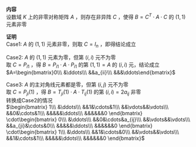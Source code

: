 **内容**  
设数域 $K$ 上的非零对称矩阵 $A$ ，则存在非异阵 $C$ ，使得 $B=C^T\cdot A\cdot C$ 的 $(1,1)$ 元素非零  
  
**证明**  
Case1:  $A$ 的 $(1,1)$ 元素非零，则取 $C=I_n$ ，即得结论成立  
  
Case2:  $A$ 的 $(1,1)$ 元素为零，但第 $(i,i)$ 元不为零  
取 $C=P_{i1}$ ，得 $B=P_{i1}\cdot A\cdot P_{i1}$ 的第 $(1,1)=A$ 的 $(i,i)$ 元，结论成立  
$A=\begin{bmatrix}0\\\ &\ddots\\\ &&a_{ii}\\\ &&&\ddots\end{bmatrix}$  
  
  
Case3:  $A$ 的主对角线元素都是零，但第 $(i,j)$ 元不为零  
取 $C=P_{ji}(1)$ ，得 $B=T_{ji}(1)\cdot A\cdot T_{ij}(1)$ 的第 $(i,i)=2a_{ij}$ 非零  
转换成Case2的情况  
$\begin{bmatrix}  
1\\\ &\ddots\\\ &&1&\cdots&1\\\ &&\vdots&&\vdots\\\ &&0&\cdots&1\\\ &&&&&\ddots\\\ &&&&&&0  
\end{bmatrix}  
\cdot\begin{bmatrix}  
0\\\ &\ddots\\\ &&0&\cdots&a_{ij}\\\ &&\vdots&&\vdots\\\ &&a_{ji}&\cdots&0\\\ &&&&&\ddots\\\ &&&&&&0  
\end{bmatrix}  
\cdot\begin{bmatrix}  
1\\\ &\ddots\\\ &&1&\cdots&0\\\ &&\vdots&&\vdots\\\ &&1&\cdots&1\\\ &&&&&\ddots\\\ &&&&&&0  
\end{bmatrix}$  
